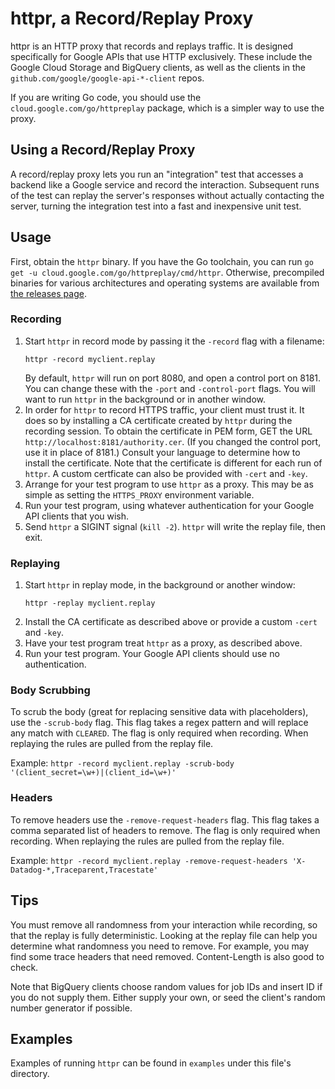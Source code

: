 # httpr, a Record/Replay Proxy

httpr is an HTTP proxy that records and replays traffic. It is designed
specifically for Google APIs that use HTTP exclusively. These include the Google
Cloud Storage and BigQuery clients, as well as the clients in the
`github.com/google/google-api-*-client` repos.

If you are writing Go code, you should use the `cloud.google.com/go/httpreplay` package, which
is a simpler way to use the proxy.

## Using a Record/Replay Proxy

A record/replay proxy lets you run an "integration" test that accesses a
backend like a Google service and record the interaction. Subsequent runs of the
test can replay the server's responses without actually contacting the server,
turning the integration test into a fast and inexpensive unit test.

## Usage

First, obtain the `httpr` binary. If you have the Go toolchain, you can run `go
get -u cloud.google.com/go/httpreplay/cmd/httpr`. Otherwise, precompiled
binaries for various architectures and operating systems are available from [the
releases page](https://github.com/googleapis/google-cloud-go/releases).

### Recording

1. Start `httpr` in record mode by passing it the `-record` flag with a filename:
   ```
   httpr -record myclient.replay
   ```
   By default, `httpr` will run on port 8080, and open a control port on 8181.
   You can change these with the `-port` and `-control-port` flags.
   You will want to run `httpr` in the background or in another window.
1. In order for `httpr` to record HTTPS traffic, your client must trust it. It
   does so by installing a CA certificate created by `httpr` during the
   recording session. To obtain the certificate in PEM form, GET the URL
   `http://localhost:8181/authority.cer`. (If you changed the control port, use
   it in place of 8181.)  Consult your language to determine
   how to install the certificate. Note that the certificate is different for each run
   of `httpr`. A custom certficate can also be provided with `-cert` and `-key`.
1. Arrange for your test program to use `httpr` as a proxy. This may be as
   simple as setting the `HTTPS_PROXY` environment variable.
1. Run your test program, using whatever authentication for your Google API
   clients that you wish.
1. Send `httpr` a SIGINT signal (`kill -2`). `httpr` will write
   the replay file, then exit.

### Replaying

1. Start `httpr` in replay mode, in the background or another window:
   ```
   httpr -replay myclient.replay
   ```
1. Install the CA certificate as described above or provide a custom `-cert`
   and `-key`.
1. Have your test program treat `httpr` as a proxy, as described above.
1. Run your test program. Your Google API clients should use no authentication.

### Body Scrubbing

To scrub the body (great for replacing sensitive data with placeholders), 
use the `-scrub-body` flag. This flag takes a regex pattern and will replace any match with `CLEARED`. 
The flag is only required when recording. When replaying the rules are pulled from the replay file.

Example: `httpr -record myclient.replay -scrub-body '(client_secret=\w+)|(client_id=\w+)'`

### Headers

To remove headers use the `-remove-request-headers` flag. This flag takes a comma separated list of headers to remove.
The flag is only required when recording. When replaying the rules are pulled from the replay file.

Example: `httpr -record myclient.replay -remove-request-headers 'X-Datadog-*,Traceparent,Tracestate'`

## Tips

You must remove all randomness from your interaction while recording,
so that the replay is fully deterministic. Looking at the replay file can help
you determine what randomness you need to remove. For example, you may find
some trace headers that need removed. Content-Length is also good to check.

Note that BigQuery clients choose random values for job IDs and insert ID if you
do not supply them. Either supply your own, or seed the client's random number
generator if possible.

## Examples

Examples of running `httpr` can be found in `examples` under this file's directory.


